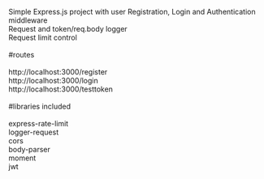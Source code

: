 Simple Express.js project with user Registration, Login and Authentication middleware
<br />
Request and token/req.body logger <br />
Request limit control<br /><br />
#routes
<br /><br />
http://localhost:3000/register <br />
http://localhost:3000/login <br />
http://localhost:3000/testtoken
<br /><br />
#libraries included 
<br /><br />
express-rate-limit <br />
logger-request <br />
cors <br />
body-parser <br />
moment <br />
jwt <br />



